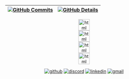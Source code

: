  
 | [![GitHub Commits](http://github-profile-summary-cards.vercel.app/api/cards/productive-time?username=katson1&theme=dracula&utcOffset=-3)](#) | [![GitHub Details](http://github-profile-summary-cards.vercel.app/api/cards/profile-details?username=katson1&theme=dracula)](#) |  
 | ----------- | ----------- |


<div align="center">

<img src="https://skillicons.dev/icons?i=javascript,nodejs,express,php,laravel" alt="html" height="36" />
<br/>
<img src="https://skillicons.dev/icons?i=css,html,vue,react" alt="html" height="36"/>
<br/>
<img src="https://skillicons.dev/icons?i=mongodb,postgres,mysql" alt="html" height="36"/>
<br/>
<img src="https://skillicons.dev/icons?i=git,vscode,docker,aws,linux,postman,jenkins" alt="html" height="36"/>

<br/>

[![github](https://skillicons.dev/icons?i=github)](github.com/katson1)
[![discord](https://skillicons.dev/icons?i=discord)](https://discordapp.com/users/210789016675549184)
[![linkedin](https://skillicons.dev/icons?i=linkedin)](https://www.linkedin.com/in/katsonmatheus/)
[![gmail](https://skillicons.dev/icons?i=gmail)](mailto:katson.alves@ccc.ufcg.edu.br)

</div>
  

  



